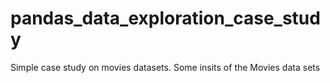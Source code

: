 # pandas_data_exploration_case_study
Simple case study on movies datasets. Some insits of the Movies data sets 
